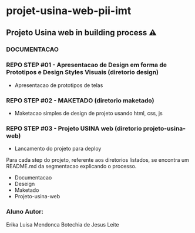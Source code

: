# projet-usina-web-pii-imt

## Projeto Usina web in building process ⚠️

### DOCUMENTACAO

### REPO STEP #01 - Apresentacao de Design em forma de Prototipos e Design Styles Visuais (diretorio __design__)
- Apresentacao de prototipos de telas 

### REPO STEP #02 - MAKETADO (diretorio __maketado__)
- Maketacao simples de design de projeto usando html, css, js

### REPO STEP #03 - Projeto USINA web (diretorio __projeto-usina-web__)
-  Lancamento do projeto para deploy

Para cada step do projeto, referente aos diretorios listados, se encontra um README.md da segmentacao explicando o processo. 
- Documentacao 
- Deseign
- Maketado 
- Projeto-usina-web


### Aluno Autor: 
Erika Luisa Mendonca Botechia de Jesus Leite